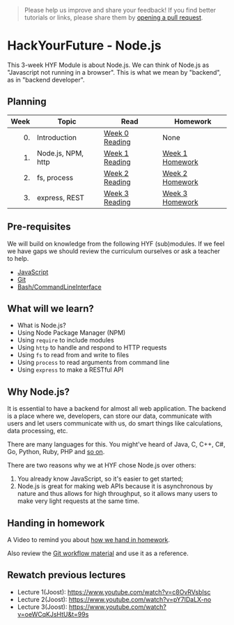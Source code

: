 
> Please help us improve and share your feedback! If you find better tutorials or links, please share them by [opening a pull request](https://github.com/HackYourFuture/Node.js/pulls).

# HackYourFuture - Node.js

This 3-week HYF Module is about Node.js. We can think of Node.js as "Javascript not running in a browser". This is what we mean by "backend", as in "backend developer".

## Planning

| Week | Topic              | Read                              | Homework                           |
| ---: | ------------------ | --------------------------------- | ---------------------------------- |
|   0. | Introduction       | [Week 0 Reading](week0/README.md) | None                               |
|   1. | Node.js, NPM, http | [Week 1 Reading](week1/README.md) | [Week 1 Homework](week1/MAKEME.md) |
|   2. | fs, process        | [Week 2 Reading](week2/README.md) | [Week 2 Homework](week2/MAKEME.md) |
|   3. | express, REST      | [Week 3 Reading](week3/README.md) | [Week 3 Homework](week3/MAKEME.md) |


## Pre-requisites

We will build on knowledge from the following HYF (sub)modules. If we feel we have gaps we should review the curriculum ourselves or ask a teacher to help.

- [JavaScript](https://github.com/HackYourFuture/JavaScript)
- [Git](https://github.com/HackYourFuture/Git)
- [Bash/CommandLineInterface](https://github.com/HackYourFuture/CommandLine)

## What will we learn?

- What is Node.js?
- Using Node Package Manager (NPM)
- Using `require` to include modules
- Using `http` to handle and respond to HTTP requests
- Using `fs` to read from and write to files
- Using `process` to read arguments from command line
- Using `express` to make a RESTful API

## Why Node.js?

It is essential to have a backend for almost all web application. The backend is a place where we, developers, can store our data, communicate with users and let users communicate with us, do smart things like calculations, data processing, etc.

There are many languages for this. You might've heard of Java, C, C++, C#, Go, Python, Ruby, PHP and [so on](https://blog.newrelic.com/2016/08/18/popular-programming-languages-2016-go/).

There are two reasons why we at HYF chose Node.js over others:

1. You already know JavaScript, so it's easier to get started;
2. Node.js is great for making web APIs because it is asynchronous by nature and thus allows for high throughput, so it allows many users to make very light requests at the same time.

## Handing in homework

A Video to remind you about [how we hand in homework](https://www.youtube.com/watch?v=-o0yomUVVpU&index=2&list=PLVYDhqbgYpYUGxRdtQdYVE5Q8h3bt6SIA).

Also review the [Git workflow material](https://github.com/HackYourFuture/Git/blob/master/Lecture-3.md) and use it as a reference.


## Rewatch previous lectures

- Lecture 1(Joost): https://www.youtube.com/watch?v=c8OvRVsbIsc
- Lecture 2(Joost): https://www.youtube.com/watch?v=pY7IDaLX-no
- Lecture 3(Joost): https://www.youtube.com/watch?v=oeWCqKJsHtU&t=99s
